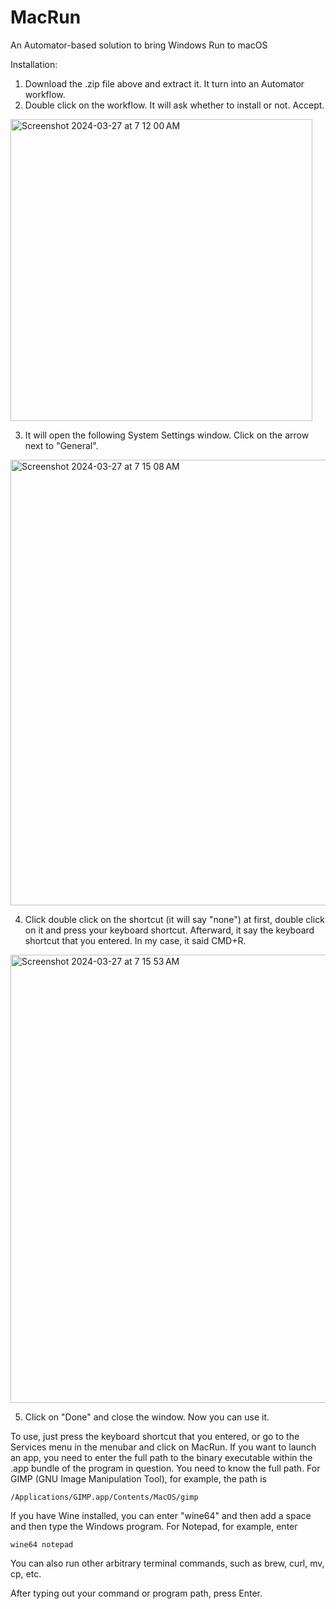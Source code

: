 # MacRun
An Automator-based solution to bring Windows Run to macOS

Installation:
1. Download the .zip file above and extract it. It turn into an Automator workflow.
2. Double click on the workflow. It will ask whether to install or not. Accept.
<img width="483" alt="Screenshot 2024-03-27 at 7 12 00 AM" src="https://github.com/matthewyang204/MacRun/assets/141765903/64cf19bc-6268-4b1b-8151-c174c68a6212">

3. It will open the following System Settings window. Click on the arrow next to "General".
<img width="713" alt="Screenshot 2024-03-27 at 7 15 08 AM" src="https://github.com/matthewyang204/MacRun/assets/141765903/735bdb5e-7448-4a8f-87c5-232f3640b67d">

4. Click double click on the shortcut (it will say "none") at first, double click on it and press your keyboard shortcut. Afterward, it say the keyboard shortcut that you entered. In my case, it said CMD+R.
<img width="717" alt="Screenshot 2024-03-27 at 7 15 53 AM" src="https://github.com/matthewyang204/MacRun/assets/141765903/673a2ae0-0d0b-4186-ad0c-6543c65b0e21">

5. Click on "Done" and close the window. Now you can use it.

To use, just press the keyboard shortcut that you entered, or go to the Services menu in the menubar and click on MacRun. If you want to launch an app, you need to enter the full path to the binary executable within the .app bundle of the program in question. You need to know the full path. For GIMP (GNU Image Manipulation Tool), for example, the path is 
```
/Applications/GIMP.app/Contents/MacOS/gimp
```
If you have Wine installed, you can enter "wine64" and then add a space and then type the Windows program. For Notepad, for example, enter
```
wine64 notepad
```
You can also run other arbitrary terminal commands, such as brew, curl, mv, cp, etc.

After typing out your command or program path, press Enter.
